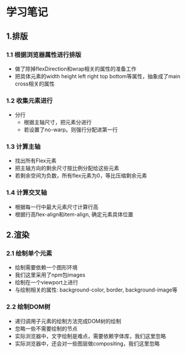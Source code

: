 # 学习笔记

## 1.排版

### 1.1 根据浏览器属性进行排版

- 做了除掉flexDirection和wrap相关的属性的准备工作
- 把具体元素的width height left right top bottom等属性，抽象成了main cross相关的属性

### 1.2 收集元素进行

- 分行
  - 根据主轴尺寸，把元素分进行
  - 若设置了no-warp。则强行分配进第一行

### 1.3 计算主轴

- 找出所有Flex元素
- 把主轴方向的剩余尺寸按比例分配给这些元素
- 若剩余空间为负数，所有flex元素为0，等比压缩剩余元素

### 1.4 计算交叉轴

- 根据每一行中最大元素尺寸计算行高
- 根据行高flex-align和item-align, 确定元素具体位置

## 2.渲染

### 2.1 绘制单个元素

- 绘制需要依赖一个图形环境
- 我们这里采用了npm包images
- 绘制在一个viewport上进行
- 与绘制相关的属性: background-color, border, background-image等

### 2.2 绘制DOM树

- 递归调用子元素的绘制方法完成DOM树的绘制
- 忽略一些不需要绘制的节点
- 实际浏览器中，文字绘制是难点，需要依赖字体库，我们这里忽略
- 实际浏览器中，还会对一些图层做compositing，我们这里忽略